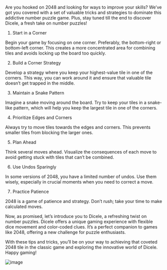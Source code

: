 Are you hooked on 2048 and looking for ways to improve your skills? We’ve got you covered with a set of valuable tricks and strategies to dominate this addictive number puzzle game. Plus, stay tuned till the end to discover Dicele, a fresh take on number puzzles!

1. Start in a Corner

Begin your game by focusing on one corner. Preferably, the bottom-right or bottom-left corner. This creates a more concentrated area for combining tiles and avoids locking up the board too quickly.

2. Build a Corner Strategy

Develop a strategy where you keep your highest-value tile in one of the corners. This way, you can work around it and ensure that valuable tile doesn’t get trapped in the middle.

3. Maintain a Snake Pattern

Imagine a snake moving around the board. Try to keep your tiles in a snake-like pattern, which will help you keep the largest tile in one of the corners.

4. Prioritize Edges and Corners

Always try to move tiles towards the edges and corners. This prevents smaller tiles from blocking the larger ones.

5. Plan Ahead

Think several moves ahead. Visualize the consequences of each move to avoid getting stuck with tiles that can’t be combined.

6. Use Undos Sparingly

In some versions of 2048, you have a limited number of undos. Use them wisely, especially in crucial moments when you need to correct a move.

7. Practice Patience

2048 is a game of patience and strategy. Don’t rush; take your time to make calculated moves.

Now, as promised, let’s introduce you to Dicele, a refreshing twist on number puzzles. Dicele offers a unique gaming experience with flexible dice movement and color-coded clues. It’s a perfect companion to games like 2048, offering a new challenge for puzzle enthusiasts.

With these tips and tricks, you’ll be on your way to achieving that coveted 2048 tile in the classic game and exploring the innovative world of Dicele. Happy gaming!


![image](https://github.com/yuvan304/2048_game_using_kivy/assets/166113588/259837cc-a3b8-44a8-a09b-c09d0e16ab53)
